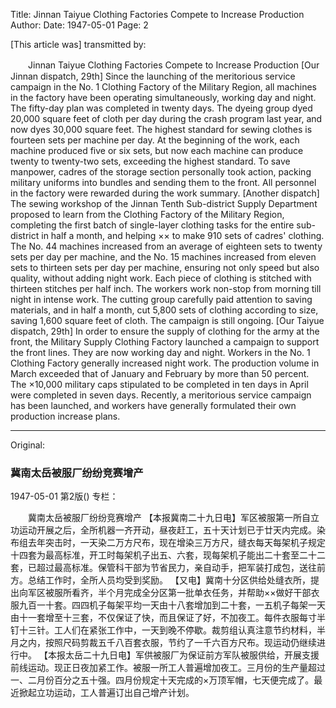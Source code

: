 Title: Jinnan Taiyue Clothing Factories Compete to Increase Production
Author:
Date: 1947-05-01
Page: 2

[This article was] transmitted by:

　　Jinnan Taiyue Clothing Factories Compete to Increase Production
    [Our Jinnan dispatch, 29th] Since the launching of the meritorious service campaign in the No. 1 Clothing Factory of the Military Region, all machines in the factory have been operating simultaneously, working day and night. The fifty-day plan was completed in twenty days. The dyeing group dyed 20,000 square feet of cloth per day during the crash program last year, and now dyes 30,000 square feet. The highest standard for sewing clothes is fourteen sets per machine per day. At the beginning of the work, each machine produced five or six sets, but now each machine can produce twenty to twenty-two sets, exceeding the highest standard. To save manpower, cadres of the storage section personally took action, packing military uniforms into bundles and sending them to the front. All personnel in the factory were rewarded during the work summary.
    [Another dispatch] The sewing workshop of the Jinnan Tenth Sub-district Supply Department proposed to learn from the Clothing Factory of the Military Region, completing the first batch of single-layer clothing tasks for the entire sub-district in half a month, and helping ×× to make 910 sets of cadres' clothing. The No. 44 machines increased from an average of eighteen sets to twenty sets per day per machine, and the No. 15 machines increased from eleven sets to thirteen sets per day per machine, ensuring not only speed but also quality, without adding night work. Each piece of clothing is stitched with thirteen stitches per half inch. The workers work non-stop from morning till night in intense work. The cutting group carefully paid attention to saving materials, and in half a month, cut 5,800 sets of clothing according to size, saving 1,600 square feet of cloth. The campaign is still ongoing.
    [Our Taiyue dispatch, 29th] In order to ensure the supply of clothing for the army at the front, the Military Supply Clothing Factory launched a campaign to support the front lines. They are now working day and night. Workers in the No. 1 Clothing Factory generally increased night work. The production volume in March exceeded that of January and February by more than 50 percent. The ×10,000 military caps stipulated to be completed in ten days in April were completed in seven days. Recently, a meritorious service campaign has been launched, and workers have generally formulated their own production increase plans.



<hr /> 

Original: 


### 冀南太岳被服厂纷纷竞赛增产

1947-05-01
第2版()
专栏：

　　冀南太岳被服厂纷纷竞赛增产
    【本报冀南二十九日电】军区被服第一所自立功运动开展之后，全所机器一齐开动，昼夜赶工，五十天计划已于廿天内完成。染布组去年突击时，一天染二万方尺布，现在增染三万方尺，缝衣每天每架机子规定十四套为最高标准，开工时每架机子出五、六套，现每架机子能出二十套至二十二套，已超过最高标准。保管科干部为节省民力，亲自动手，把军装打成包，送往前方。总结工作时，全所人员均受到奖励。
    【又电】冀南十分区供给处缝衣所，提出向军区被服所看齐，半个月完成全分区第一批单衣任务，并帮助××做好干部衣服九百一十套。四四机子每架平均一天由十八套增加到二十套，一五机子每架一天由十一套增至十三套，不仅保证了快，而且保证了好，不加夜工。每件衣服每寸半钉十三针。工人们在紧张工作中，一天到晚不停歇。裁剪组认真注意节约材料，半月之内，按照尺码剪裁五千八百套衣服，节约了一千六百方尺布。现运动仍继续进行中。
    【本报太岳二十九日电】军供被服厂为保证前方军队被服供给，开展支援前线运动。现正日夜加紧工作。被服一所工人普遍增加夜工。三月份的生产量超过一、二月份百分之五十强。四月份规定十天完成的×万顶军帽，七天便完成了。最近掀起立功运动，工人普遍订出自己增产计划。
